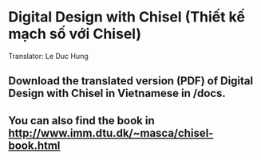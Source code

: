 # Digital Design with Chisel (Thiết kế mạch số với Chisel)
Translator: Le Duc Hung
## Download the translated version (PDF) of Digital Design with Chisel in Vietnamese in /docs.
## You can also find the book in http://www.imm.dtu.dk/~masca/chisel-book.html

